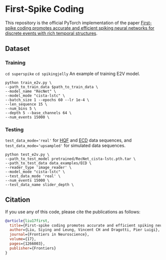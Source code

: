 # First-Spike Coding

This repository is the official PyTorch implementation of the paper [First-spike coding promotes accurate and efficient spiking neural networks for discrete events with rich temporal structures](https://www.frontiersin.org/articles/10.3389/fnins.2023.1266003/abstract).

## Dataset




### Training
```cd superspike```
```cd spikingjelly```
An example of training E2V model.
    
    python train_e2v.py \
    --path_to_train_data $path_to_train_data \
    --model_name "RecNet" \
    --model_mode "cista-lstc" \
    --batch_size 1 --epochs 60 --lr 1e-4 \
    --len_sequence 15 \
    --num_bins 5 \
    --depth 5 --base_channels 64 \
    --num_events 15000 \

### Testing
```test_data_mode='real'``` for [HQF](https://timostoff.github.io/20ecnn) and [ECD](https://rpg.ifi.uzh.ch/davis_data.html) data sequences, and ```test_data_mode='upsampled'``` for simulated data sequences.
    
    python test_e2v.py \
    --path_to_test_model pretrained/RecNet_cista-lstc.pth.tar \
    --path_to_test_data data_examples/ECD \
    --reader_type 'image_reader' \
    --model_mode "cista-lstc" \
    --test_data_mode 'real' \
    --num_events 15000 \
    --test_data_name slider_depth \


## Citation
If you use any of this code, please cite the publications as follows:
```bibtex
@article{liu17first,
  title={First-spike coding promotes accurate and efficient spiking neural networks for discrete events with rich temporal structures},
  author={Liu, Siying and Leung, Vincent CH and Dragotti, Pier Luigi},
  journal={Frontiers in Neuroscience},
  volume={17},
  pages={1266003},
  publisher={Frontiers}
}
```